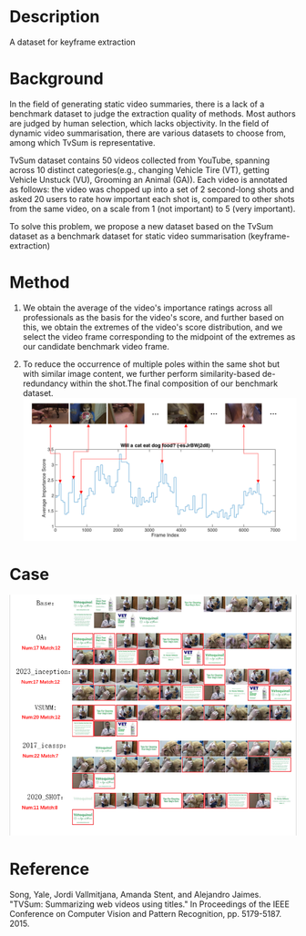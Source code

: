 # Description
A dataset for keyframe extraction
# Background
In the field of generating static video summaries, there is a lack of a benchmark dataset to judge the extraction quality of methods. Most authors are judged by human selection, which lacks objectivity. In the field of dynamic video summarisation, there are various datasets to choose from, among which TvSum is representative.
  
TvSum dataset contains 50 videos collected from YouTube, spanning across 10 distinct categories(e.g., changing Vehicle Tire (VT), getting Vehicle Unstuck (VU), Grooming an Animal (GA)). Each video is annotated as follows: the video was chopped up into a set of 2 second-long shots and asked 20 users to rate how important each shot is, compared to other shots from the same video, on a scale from 1 (not important) to 5 (very important). 

To solve this problem, we propose a new dataset based on the TvSum dataset as a benchmark dataset for static video summarisation (keyframe-extraction)

# Method
1. We obtain the average of the video's importance ratings across all professionals as the basis for the video's score, and further based on this, we obtain the extremes of the video's score distribution, and we select the video frame corresponding to the midpoint of the extremes as our candidate benchmark video frame.

2. To reduce the occurrence of multiple poles within the same shot but with similar image content, we further perform similarity-based de-redundancy within the shot.The final composition of our benchmark dataset.
![case](/images/pic.png)  
# Case
![case](/images/case.png)  
# Reference
Song, Yale, Jordi Vallmitjana, Amanda Stent, and Alejandro Jaimes. "TVSum: Summarizing web videos using titles." In Proceedings of the IEEE Conference on Computer Vision and Pattern Recognition, pp. 5179-5187. 2015.

